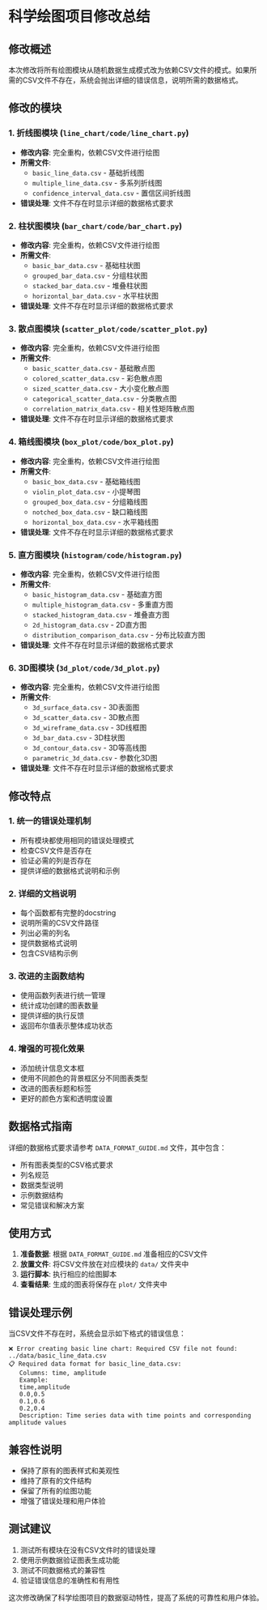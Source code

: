 # 科学绘图项目修改总结

## 修改概述

本次修改将所有绘图模块从随机数据生成模式改为依赖CSV文件的模式。如果所需的CSV文件不存在，系统会抛出详细的错误信息，说明所需的数据格式。

## 修改的模块

### 1. 折线图模块 (`line_chart/code/line_chart.py`)
- **修改内容**: 完全重构，依赖CSV文件进行绘图
- **所需文件**:
  - `basic_line_data.csv` - 基础折线图
  - `multiple_line_data.csv` - 多系列折线图
  - `confidence_interval_data.csv` - 置信区间折线图
- **错误处理**: 文件不存在时显示详细的数据格式要求

### 2. 柱状图模块 (`bar_chart/code/bar_chart.py`)
- **修改内容**: 完全重构，依赖CSV文件进行绘图
- **所需文件**:
  - `basic_bar_data.csv` - 基础柱状图
  - `grouped_bar_data.csv` - 分组柱状图
  - `stacked_bar_data.csv` - 堆叠柱状图
  - `horizontal_bar_data.csv` - 水平柱状图
- **错误处理**: 文件不存在时显示详细的数据格式要求

### 3. 散点图模块 (`scatter_plot/code/scatter_plot.py`)
- **修改内容**: 完全重构，依赖CSV文件进行绘图
- **所需文件**:
  - `basic_scatter_data.csv` - 基础散点图
  - `colored_scatter_data.csv` - 彩色散点图
  - `sized_scatter_data.csv` - 大小变化散点图
  - `categorical_scatter_data.csv` - 分类散点图
  - `correlation_matrix_data.csv` - 相关性矩阵散点图
- **错误处理**: 文件不存在时显示详细的数据格式要求

### 4. 箱线图模块 (`box_plot/code/box_plot.py`)
- **修改内容**: 完全重构，依赖CSV文件进行绘图
- **所需文件**:
  - `basic_box_data.csv` - 基础箱线图
  - `violin_plot_data.csv` - 小提琴图
  - `grouped_box_data.csv` - 分组箱线图
  - `notched_box_data.csv` - 缺口箱线图
  - `horizontal_box_data.csv` - 水平箱线图
- **错误处理**: 文件不存在时显示详细的数据格式要求

### 5. 直方图模块 (`histogram/code/histogram.py`)
- **修改内容**: 完全重构，依赖CSV文件进行绘图
- **所需文件**:
  - `basic_histogram_data.csv` - 基础直方图
  - `multiple_histogram_data.csv` - 多重直方图
  - `stacked_histogram_data.csv` - 堆叠直方图
  - `2d_histogram_data.csv` - 2D直方图
  - `distribution_comparison_data.csv` - 分布比较直方图
- **错误处理**: 文件不存在时显示详细的数据格式要求

### 6. 3D图模块 (`3d_plot/code/3d_plot.py`)
- **修改内容**: 完全重构，依赖CSV文件进行绘图
- **所需文件**:
  - `3d_surface_data.csv` - 3D表面图
  - `3d_scatter_data.csv` - 3D散点图
  - `3d_wireframe_data.csv` - 3D线框图
  - `3d_bar_data.csv` - 3D柱状图
  - `3d_contour_data.csv` - 3D等高线图
  - `parametric_3d_data.csv` - 参数化3D图
- **错误处理**: 文件不存在时显示详细的数据格式要求

## 修改特点

### 1. 统一的错误处理机制
- 所有模块都使用相同的错误处理模式
- 检查CSV文件是否存在
- 验证必需的列是否存在
- 提供详细的数据格式说明和示例

### 2. 详细的文档说明
- 每个函数都有完整的docstring
- 说明所需的CSV文件路径
- 列出必需的列名
- 提供数据格式说明
- 包含CSV结构示例

### 3. 改进的主函数结构
- 使用函数列表进行统一管理
- 统计成功创建的图表数量
- 提供详细的执行反馈
- 返回布尔值表示整体成功状态

### 4. 增强的可视化效果
- 添加统计信息文本框
- 使用不同颜色的背景框区分不同图表类型
- 改进的图表标题和标签
- 更好的颜色方案和透明度设置

## 数据格式指南

详细的数据格式要求请参考 `DATA_FORMAT_GUIDE.md` 文件，其中包含：
- 所有图表类型的CSV格式要求
- 列名规范
- 数据类型说明
- 示例数据结构
- 常见错误和解决方案

## 使用方式

1. **准备数据**: 根据 `DATA_FORMAT_GUIDE.md` 准备相应的CSV文件
2. **放置文件**: 将CSV文件放在对应模块的 `data/` 文件夹中
3. **运行脚本**: 执行相应的绘图脚本
4. **查看结果**: 生成的图表将保存在 `plot/` 文件夹中

## 错误处理示例

当CSV文件不存在时，系统会显示如下格式的错误信息：

```
❌ Error creating basic line chart: Required CSV file not found: ../data/basic_line_data.csv
📋 Required data format for basic_line_data.csv:
   Columns: time, amplitude
   Example:
   time,amplitude
   0.0,0.5
   0.1,0.6
   0.2,0.4
   Description: Time series data with time points and corresponding amplitude values
```

## 兼容性说明

- 保持了原有的图表样式和美观性
- 维持了原有的文件结构
- 保留了所有的绘图功能
- 增强了错误处理和用户体验

## 测试建议

1. 测试所有模块在没有CSV文件时的错误处理
2. 使用示例数据验证图表生成功能
3. 测试不同数据格式的兼容性
4. 验证错误信息的准确性和有用性

这次修改确保了科学绘图项目的数据驱动特性，提高了系统的可靠性和用户体验。 